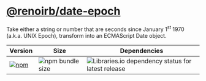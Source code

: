 # [@renoirb/date-epoch][repo-url]

[repo-url]:
  https://github.com/renoirb/experiments-201908-rush-typescript-just-bili-monorepo/tree/v1.x-dev/packages/date-epoch

Take either a string or number that are seconds since January 1<sup>st</sup>
1970 (a.k.a. UNIX Epoch), transform into an ECMAScript Date object.

| Version                                                                                                                                                                  | Size                                                                                                  | Dependencies                                                                                                                                                                 |
| ------------------------------------------------------------------------------------------------------------------------------------------------------------------------ | ----------------------------------------------------------------------------------------------------- | ---------------------------------------------------------------------------------------------------------------------------------------------------------------------------- |
| [![npm](https://img.shields.io/npm/v/%40renoirb%2Fdate-epoch?style=flat-square&logo=appveyor&label=npm&logo=npm)](https://www.npmjs.com/package/%40renoirb%2Fdate-epoch) | ![npm bundle size](https://img.shields.io/bundlephobia/min/%40renoirb%2Fdate-epoch?style=flat-square) | ![Libraries.io dependency status for latest release](https://img.shields.io/librariesio/release/npm/%40renoirb%2Fdate-epoch?style=flat-square&logo=appveyor&logo=dependabot) |
